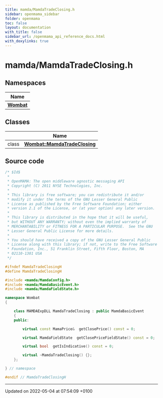 ```yaml
---
title: mamda/MamdaTradeClosing.h
sidebar: openmama_sidebar
folder: openmama
toc: false
layout: documentation
with_title: false
sidebar_url: /openmama_api_reference_docs.html
with_doxylinks: true
---
```


# mamda/MamdaTradeClosing.h



## Namespaces

| Name           |
| -------------- |
| **[Wombat](namespaceWombat.html)**  |

## Classes

|                | Name           |
| -------------- | -------------- |
| class | **[Wombat::MamdaTradeClosing](classWombat_1_1MamdaTradeClosing.html)**  |




## Source code

```cpp
/* $Id$
 *
 * OpenMAMA: The open middleware agnostic messaging API
 * Copyright (C) 2011 NYSE Technologies, Inc.
 *
 * This library is free software; you can redistribute it and/or
 * modify it under the terms of the GNU Lesser General Public
 * License as published by the Free Software Foundation; either
 * version 2.1 of the License, or (at your option) any later version.
 *
 * This library is distributed in the hope that it will be useful,
 * but WITHOUT ANY WARRANTY; without even the implied warranty of
 * MERCHANTABILITY or FITNESS FOR A PARTICULAR PURPOSE.  See the GNU
 * Lesser General Public License for more details.
 *
 * You should have received a copy of the GNU Lesser General Public
 * License along with this library; if not, write to the Free Software
 * Foundation, Inc., 51 Franklin Street, Fifth Floor, Boston, MA
 * 02110-1301 USA
 */

#ifndef MamdaTradeClosingH
#define MamdaTradeClosingH

#include <mamda/MamdaConfig.h>
#include <mamda/MamdaBasicEvent.h>
#include <mamda/MamdaFieldState.h>

namespace Wombat
{

    class MAMDAExpDLL MamdaTradeClosing : public MamdaBasicEvent
    {
    public:

        virtual const MamaPrice&  getClosePrice() const = 0;

        virtual MamdaFieldState  getClosePriceFieldState() const = 0;

        virtual bool  getIsIndicative() const = 0;

        virtual ~MamdaTradeClosing() {};
    };

} // namespace

#endif // MamdaTradeClosingH
```


-------------------------------

Updated on 2022-05-04 at 07:54:09 +0100
